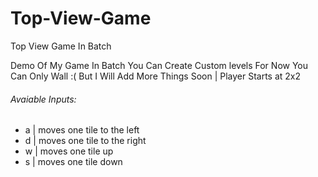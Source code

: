 # Top-View-Game
Top View Game In Batch

Demo Of My Game In Batch You Can Create Custom levels For Now You Can Only Wall :( But I Will Add More Things Soon | Player Starts at 2x2

###### Avaiable Inputs:
- a | moves one tile to the left
- d | moves one tile to the right
- w | moves one tile up
- s | moves one tile down

